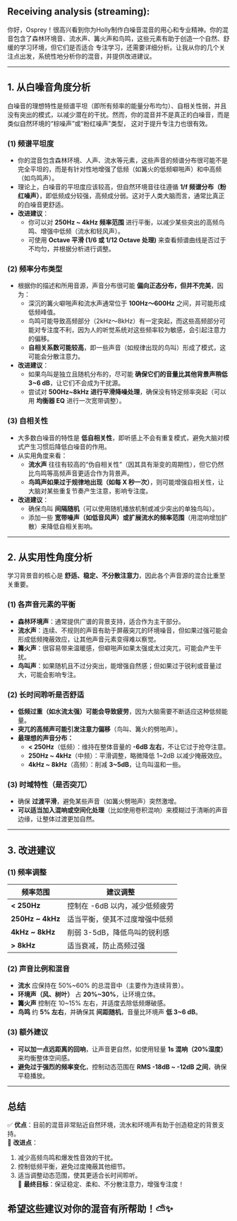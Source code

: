 

Receiving analysis (streaming):
--------------------------------------------------
你好，Osprey！很高兴看到你为Holly制作白噪音混音的用心和专业精神。你的混音包含了森林环境音、流水声、篝火声和鸟鸣，这些元素有助于创造一个自然、舒缓的学习环境，但它们是否适合
专注学习，还需要详细分析。让我从你的几个关注点出发，系统性地分析你的混音，并提供改进建议。

---

## **1. 从白噪音角度分析**
白噪音的理想特性是频谱平坦（即所有频率的能量分布均匀）、自相关性弱，并且没有突出的模式，以减少潜在的干扰。然而，你的混音并不是真正的白噪音，而是类似自然环境的“棕噪声”或“粉红噪声”类型，
这对于提升专注力也很有效。

### **(1) 频谱平坦度**
- 你的混音包含森林环境、人声、流水等元素，这些声音的频谱分布很可能不是完全平坦的，而是有针对性地增强了低频（如篝火的低频噼啪声）和中高频（如鸟鸣声）。
- 理论上，白噪音的平坦度应该较高，但自然环境音往往遵循 **1/f 频谱分布（粉红噪声）**，即低频成分较强，高频成分弱。这对于人类大脑而言，通常比真正的白噪音更舒适。
- **改进建议**：
  - 你可以对 **250Hz ~ 4kHz 频率范围** 进行平衡，以减少某些突出的高频鸟鸣、增强中低频（流水和轻风声）。
  - 可使用 **Octave 平滑 (1/6 或 1/12 Octave 处理)** 来查看频谱曲线是否过于不均匀，并根据分析进行调整。

### **(2) 频率分布类型**
- 根据你的描述和所用音源，声音分布很可能 **偏向正态分布，但并不完美**，因为：
  - 深沉的篝火噼啪声和流水声通常位于 **100Hz～600Hz** 之间，并可能形成低频峰值。
  - 鸟鸣可能导致高频部分（2kHz～8kHz）有一定突起，而这些高频部分可能对专注度不利，因为人的听觉系统对这些频率较为敏感，会引起注意力的偏移。
  - **自相关系数可能较高**，即一些声音（如规律出现的鸟叫）形成了模式，这可能会分散注意力。
- **改进建议**：
  - 如果鸟叫是独立且随机分布的，尽可能 **确保它们的音量比其他背景声稍低 3~6 dB**，让它们不会成为干扰源。
  - 尝试对 **500Hz~8kHz 进行平滑降噪处理**，确保没有特定频率突起（可以用 **均衡器 EQ** 进行一次宽带调整）。

### **(3) 自相关性**
- 大多数白噪音的特性是 **低自相关性**，即听感上不会有重复模式，避免大脑对模式产生习惯后降低白噪音的作用。
- 从实用角度来看：
  - **流水声** 往往有较高的“伪自相关性”（因其具有渐变的周期性），但它仍然比鸟鸣等高频声音更适合作为背景声。
  - **鸟鸣声如果过于规律地出现（如每 X 秒一次）**，则可能增强自相关性，让大脑对某些重复节奏产生注意，影响专注度。
- **改进建议**：
  - 确保鸟叫 **间隔随机**（可以使用随机播放机制或减少突出的单独鸟叫）。
  - 添加一些 **宽带噪声（如低音风声）或扩展流水的频率范围**（用混响增加扩散）来降低自相关影响。

---

## **2. 从实用性角度分析**
学习背景音的核心是 **舒适、稳定、不分散注意力**，因此各个声音源的混合比重至关重要。

### **(1) 各声音元素的平衡**
- **森林环境声**：通常提供广谱的背景支持，适合作为主干部分。
- **流水声**：连续、不规则的声音有助于屏蔽突兀的环境噪音，但如果过强可能会形成低频掩蔽效应，让其他声音元素变得难以察觉。
- **篝火声**：很容易带来温暖感，但噼啪声如果太强或太过突兀，可能会产生干扰。
- **鸟叫声**：如果随机且不过分突出，能增强自然感；但如果过于锐利或音量过大，可能会影响专注。

### **(2) 长时间聆听是否舒适**
- **低频过重（如水流太强）可能会导致疲劳**，因为大脑需要不断适应这种低频能量。
- **突兀的高频声可能引发注意力偏移**（鸟叫、篝火的劈啪声）。
- **最理想的声音分布：**
  - **< 250Hz**（低频）：维持在整体音量的 **-6dB 左右**，不让它过于抢夺注意。
  - **250Hz ~ 4kHz**（中频）：平滑调整，略微降低 1~2dB 以减少掩蔽效应。
  - **4kHz ~ 8kHz**（高频）：削减 **3~5dB**，让鸟叫温和一些。

### **(3) 时域特性（是否突兀）**
- 确保 **过渡平滑**，避免某些声音（如篝火劈啪声）突然激增。
- **可以适当加入混响或空间化处理**（比如使用卷积混响）来模糊过于清晰的声音边缘，让整体过渡更加自然。

---

## **3. 改进建议**
### **(1) 频率调整**
| 频率范围   | 建议调整 |
|------------|-----------|
| **< 250Hz** | 控制在 -6dB 以内，减少低频疲劳 |
| **250Hz ~ 4kHz** | 适当平衡，使其不过度增强中低频 |
| **4kHz ~ 8kHz** | 削弱 3-5dB，降低鸟叫的锐利感 |
| **> 8kHz** | 适当衰减，防止高频过强 |

### **(2) 声音比例和混音**
- **流水** 应保持在 50%~60% 的总混音中（主要作为连续背景）。
- **环境声（风、树叶）** 占 **20%~30%**，让环境立体。
- **篝火声** 控制在 10~15% 左右，并适度去除低频爆破感。
- **鸟鸣** 约 **5% 左右**，并确保其 **间距随机**，音量比环境声 **低 3~6 dB**。

### **(3) 额外建议**
- **可以加一点远距离的回响**，让声音更自然，如使用轻量 **1s 混响（20%湿度）** 来均衡整体空间感。
- **避免过于强烈的频率变化**，控制动态范围在 **RMS -18dB ~ -12dB 之间**，确保平稳播放。

---

## **总结**
✅ **优点**：目前的混音非常贴近自然环境，流水和环境声有助于创造稳定的背景支持。  
🚀 **改进点**：
1. 减少高频鸟鸣和爆发性音效的干扰。
2. 控制低频平衡，避免过度掩蔽其他细节。
3. 适当调整动态范围，使其更适合长时间聆听。  
🎵 **最终目标**：保证稳定、柔和、不分散注意力，增强专注度！

希望这些建议对你的混音有所帮助！⛅✨
--------------------------------------------------
